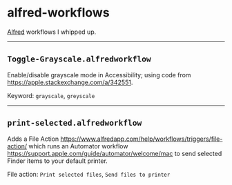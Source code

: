 # alfred-workflows

[Alfred](https://www.alfredapp.com) workflows I whipped up.

---

## `Toggle-Grayscale.alfredworkflow`

Enable/disable grayscale mode in Accessibility; using code from <https://apple.stackexchange.com/a/342551>.

Keyword: `grayscale`, `greyscale`

---

## `print-selected.alfredworkflow`

Adds a File Action <https://www.alfredapp.com/help/workflows/triggers/file-action/> which runs an Automator workflow <https://support.apple.com/guide/automator/welcome/mac> to send selected Finder items to your default printer.

File action: `Print selected files`, `Send files to printer`
